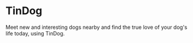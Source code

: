 # TinDog
Meet new and interesting dogs nearby and find the true love of your dog's life today, using TinDog.
